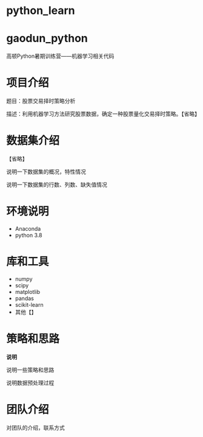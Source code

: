 # python_learn
# gaodun_python
高顿Python暑期训练营——机器学习相关代码


项目介绍
=========

题目：股票交易择时策略分析

描述：利用机器学习方法研究股票数据，确定一种股票量化交易择时策略。【省略】


数据集介绍
=======

【省略】

说明一下数据集的概况，特性情况

说明一下数据集的行数、列数、缺失值情况



环境说明
=======

- Anaconda
- python 3.8


库和工具
=======

- numpy
- scipy
- matplotlib
- pandas
- scikit-learn
- 其他【】


策略和思路
=======

**说明**

说明一些策略和思路

说明数据预处理过程


团队介绍
=======

对团队的介绍，联系方式
